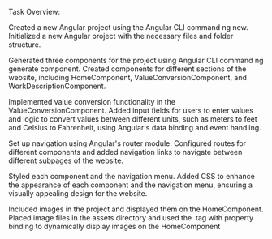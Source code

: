 Task Overview:

Created a new Angular project using the Angular CLI command ng new.
Initialized a new Angular project with the necessary files and folder structure.

Generated three components for the project using Angular CLI command ng generate component.
Created components for different sections of the website, including HomeComponent, ValueConversionComponent, and WorkDescriptionComponent.

Implemented value conversion functionality in the ValueConversionComponent.
Added input fields for users to enter values and logic to convert values between different units, such as meters to feet and Celsius to Fahrenheit, using Angular's data binding and event handling.

Set up navigation using Angular's router module.
Configured routes for different components and added navigation links to navigate between different subpages of the website.

Styled each component and the navigation menu.
Added CSS to enhance the appearance of each component and the navigation menu, ensuring a visually appealing design for the website.

Included images in the project and displayed them on the HomeComponent.
Placed image files in the assets directory and used the <img> tag with property binding to dynamically display images on the HomeComponent